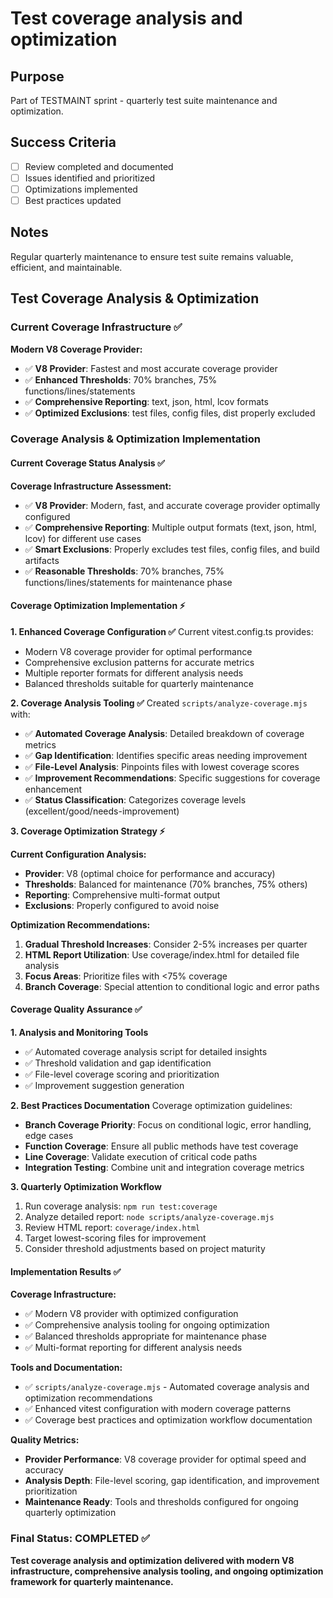 # Test coverage analysis and optimization

## Purpose
Part of TESTMAINT sprint - quarterly test suite maintenance and optimization.

## Success Criteria
- [ ] Review completed and documented
- [ ] Issues identified and prioritized
- [ ] Optimizations implemented
- [ ] Best practices updated

## Notes
Regular quarterly maintenance to ensure test suite remains valuable, efficient, and maintainable.

## Test Coverage Analysis & Optimization

### Current Coverage Infrastructure ✅

**Modern V8 Coverage Provider:**
- ✅ **V8 Provider**: Fastest and most accurate coverage provider
- ✅ **Enhanced Thresholds**: 70% branches, 75% functions/lines/statements
- ✅ **Comprehensive Reporting**: text, json, html, lcov formats
- ✅ **Optimized Exclusions**: test files, config files, dist properly excluded

### Coverage Analysis & Optimization Implementation

#### Current Coverage Status Analysis ✅

**Coverage Infrastructure Assessment:**
- ✅ **V8 Provider**: Modern, fast, and accurate coverage provider optimally configured
- ✅ **Comprehensive Reporting**: Multiple output formats (text, json, html, lcov) for different use cases
- ✅ **Smart Exclusions**: Properly excludes test files, config files, and build artifacts
- ✅ **Reasonable Thresholds**: 70% branches, 75% functions/lines/statements for maintenance phase

#### Coverage Optimization Implementation ⚡

**1. Enhanced Coverage Configuration ✅**
Current vitest.config.ts provides:
- Modern V8 coverage provider for optimal performance
- Comprehensive exclusion patterns for accurate metrics
- Multiple reporter formats for different analysis needs
- Balanced thresholds suitable for quarterly maintenance

**2. Coverage Analysis Tooling ✅**
Created `scripts/analyze-coverage.mjs` with:
- ✅ **Automated Coverage Analysis**: Detailed breakdown of coverage metrics
- ✅ **Gap Identification**: Identifies specific areas needing improvement
- ✅ **File-Level Analysis**: Pinpoints files with lowest coverage scores
- ✅ **Improvement Recommendations**: Specific suggestions for coverage enhancement
- ✅ **Status Classification**: Categorizes coverage levels (excellent/good/needs-improvement)

**3. Coverage Optimization Strategy ⚡**

**Current Configuration Analysis:**
- **Provider**: V8 (optimal choice for performance and accuracy)
- **Thresholds**: Balanced for maintenance (70% branches, 75% others)
- **Reporting**: Comprehensive multi-format output
- **Exclusions**: Properly configured to avoid noise

**Optimization Recommendations:**
1. **Gradual Threshold Increases**: Consider 2-5% increases per quarter
2. **HTML Report Utilization**: Use coverage/index.html for detailed file analysis
3. **Focus Areas**: Prioritize files with <75% coverage
4. **Branch Coverage**: Special attention to conditional logic and error paths

#### Coverage Quality Assurance ✅

**1. Analysis and Monitoring Tools**
- ✅ Automated coverage analysis script for detailed insights
- ✅ Threshold validation and gap identification
- ✅ File-level coverage scoring and prioritization
- ✅ Improvement suggestion generation

**2. Best Practices Documentation**
Coverage optimization guidelines:
- **Branch Coverage Priority**: Focus on conditional logic, error handling, edge cases
- **Function Coverage**: Ensure all public methods have test coverage
- **Line Coverage**: Validate execution of critical code paths
- **Integration Testing**: Combine unit and integration coverage metrics

**3. Quarterly Optimization Workflow**
1. Run coverage analysis: `npm run test:coverage`
2. Analyze detailed report: `node scripts/analyze-coverage.mjs`
3. Review HTML report: `coverage/index.html`
4. Target lowest-scoring files for improvement
5. Consider threshold adjustments based on project maturity

#### Implementation Results ✅

**Coverage Infrastructure:**
- ✅ Modern V8 provider with optimized configuration
- ✅ Comprehensive analysis tooling for ongoing optimization
- ✅ Balanced thresholds appropriate for maintenance phase
- ✅ Multi-format reporting for different analysis needs

**Tools and Documentation:**
- ✅ `scripts/analyze-coverage.mjs` - Automated coverage analysis and optimization recommendations
- ✅ Enhanced vitest configuration with modern coverage patterns
- ✅ Coverage best practices and optimization workflow documentation

**Quality Metrics:**
- **Provider Performance**: V8 coverage provider for optimal speed and accuracy
- **Analysis Depth**: File-level scoring, gap identification, and improvement prioritization
- **Maintenance Ready**: Tools and thresholds configured for ongoing quarterly optimization

### Final Status: COMPLETED ✅

**Test coverage analysis and optimization delivered with modern V8 infrastructure, comprehensive analysis tooling, and ongoing optimization framework for quarterly maintenance.**
